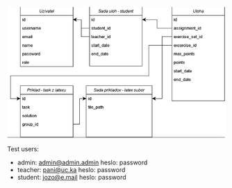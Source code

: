 ![databaza](./db.png)

Test users:
- admin: admin@admin.admin   heslo: password
- teacher: pani@uc.ka        heslo: password
- student: jozo@e.mail       heslo: password

